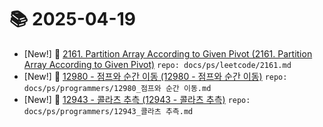 # 📚 2025-04-19
- [New!] 📗 [2161. Partition Array According to Given Pivot (2161. Partition Array According to Given Pivot)](https://til.qriosity.dev/featured/ps/leetcode/2161) `repo: docs/ps/leetcode/2161.md`
- [New!] 📗 [12980 - 점프와 순간 이동 (12980 - 점프와 순간 이동)](https://til.qriosity.dev/featured/ps/programmers/12980_점프와%20순간%20이동) `repo: docs/ps/programmers/12980_점프와 순간 이동.md`
- [New!] 📗 [12943 - 콜라츠 추측 (12943 - 콜라츠 추측)](https://til.qriosity.dev/featured/ps/programmers/12943_콜라츠%20추측) `repo: docs/ps/programmers/12943_콜라츠 추측.md`
